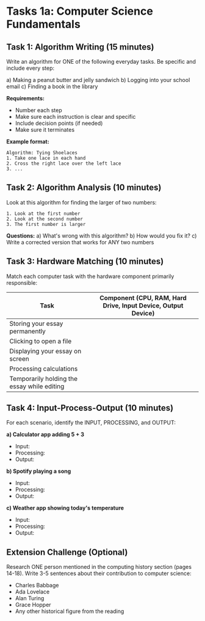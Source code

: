 # Tasks 1a: Computer Science Fundamentals

## Task 1: Algorithm Writing (15 minutes)

Write an algorithm for ONE of the following everyday tasks. Be specific and include every step:

a) Making a peanut butter and jelly sandwich
b) Logging into your school email
c) Finding a book in the library

**Requirements:**
- Number each step
- Make sure each instruction is clear and specific
- Include decision points (if needed)
- Make sure it terminates

**Example format:**
```
Algorithm: Tying Shoelaces
1. Take one lace in each hand
2. Cross the right lace over the left lace
3. ...
```

## Task 2: Algorithm Analysis (10 minutes)

Look at this algorithm for finding the larger of two numbers:

```
1. Look at the first number
2. Look at the second number
3. The first number is larger
```

**Questions:**
a) What's wrong with this algorithm?
b) How would you fix it?
c) Write a corrected version that works for ANY two numbers

## Task 3: Hardware Matching (10 minutes)

Match each computer task with the hardware component primarily responsible:

| Task | Component (CPU, RAM, Hard Drive, Input Device, Output Device) |
|------|--------------------------------------------------------------|
| Storing your essay permanently | |
| Clicking to open a file | |
| Displaying your essay on screen | |
| Processing calculations | |
| Temporarily holding the essay while editing | |

## Task 4: Input-Process-Output (10 minutes)

For each scenario, identify the INPUT, PROCESSING, and OUTPUT:

**a) Calculator app adding 5 + 3**
- Input: 
- Processing: 
- Output: 

**b) Spotify playing a song**
- Input: 
- Processing: 
- Output: 

**c) Weather app showing today's temperature**
- Input: 
- Processing: 
- Output: 

## Extension Challenge (Optional)

Research ONE person mentioned in the computing history section (pages 14-18). Write 3-5 sentences about their contribution to computer science:
- Charles Babbage
- Ada Lovelace
- Alan Turing
- Grace Hopper
- Any other historical figure from the reading